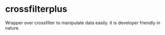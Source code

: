# crossfilterplus
Wrapper over crossfilter to manipulate data easily. It is developer friendly in nature.

